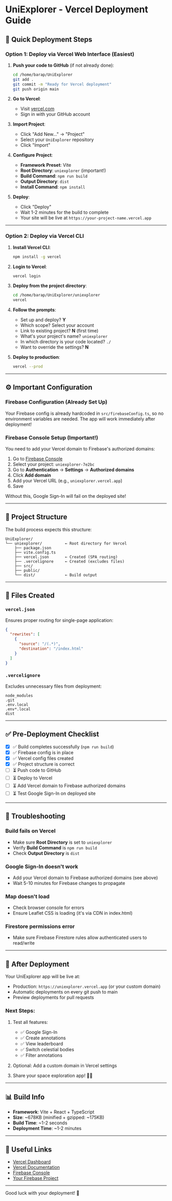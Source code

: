 # UniExplorer - Vercel Deployment Guide

## 🚀 Quick Deployment Steps

### Option 1: Deploy via Vercel Web Interface (Easiest)

1. **Push your code to GitHub** (if not already done):
   ```bash
   cd /home/barap/UniExplorer
   git add .
   git commit -m "Ready for Vercel deployment"
   git push origin main
   ```

2. **Go to Vercel**:
   - Visit [vercel.com](https://vercel.com)
   - Sign in with your GitHub account

3. **Import Project**:
   - Click "Add New..." → "Project"
   - Select your `UniExplorer` repository
   - Click "Import"

4. **Configure Project**:
   - **Framework Preset**: Vite
   - **Root Directory**: `uniexplorer` (important!)
   - **Build Command**: `npm run build`
   - **Output Directory**: `dist`
   - **Install Command**: `npm install`

5. **Deploy**:
   - Click "Deploy"
   - Wait 1-2 minutes for the build to complete
   - Your site will be live at `https://your-project-name.vercel.app`

---

### Option 2: Deploy via Vercel CLI

1. **Install Vercel CLI**:
   ```bash
   npm install -g vercel
   ```

2. **Login to Vercel**:
   ```bash
   vercel login
   ```

3. **Deploy from the project directory**:
   ```bash
   cd /home/barap/UniExplorer/uniexplorer
   vercel
   ```

4. **Follow the prompts**:
   - Set up and deploy? **Y**
   - Which scope? Select your account
   - Link to existing project? **N** (first time)
   - What's your project's name? `uniexplorer`
   - In which directory is your code located? `./`
   - Want to override the settings? **N**

5. **Deploy to production**:
   ```bash
   vercel --prod
   ```

---

## ⚙️ Important Configuration

### Firebase Configuration (Already Set Up)
Your Firebase config is already hardcoded in `src/firebaseConfig.ts`, so no environment variables are needed. The app will work immediately after deployment!

### Firebase Console Setup (Important!)
You need to add your Vercel domain to Firebase's authorized domains:

1. Go to [Firebase Console](https://console.firebase.google.com)
2. Select your project: `uniexplorer-7e2bc`
3. Go to **Authentication** → **Settings** → **Authorized domains**
4. Click **Add domain**
5. Add your Vercel URL (e.g., `uniexplorer.vercel.app`)
6. Save

Without this, Google Sign-In will fail on the deployed site!

---

## 📁 Project Structure

The build process expects this structure:
```
UniExplorer/
└── uniexplorer/          ← Root directory for Vercel
    ├── package.json
    ├── vite.config.ts
    ├── vercel.json       ← Created (SPA routing)
    ├── .vercelignore     ← Created (excludes files)
    ├── src/
    ├── public/
    └── dist/             ← Build output
```

---

## 🔧 Files Created

### `vercel.json`
Ensures proper routing for single-page application:
```json
{
  "rewrites": [
    {
      "source": "/(.*)",
      "destination": "/index.html"
    }
  ]
}
```

### `.vercelignore`
Excludes unnecessary files from deployment:
```
node_modules
.git
.env.local
.env*.local
dist
```

---

## ✅ Pre-Deployment Checklist

- [x] ✅ Build completes successfully (`npm run build`)
- [x] ✅ Firebase config is in place
- [x] ✅ Vercel config files created
- [x] ✅ Project structure is correct
- [ ] ⏳ Push code to GitHub
- [ ] ⏳ Deploy to Vercel
- [ ] ⏳ Add Vercel domain to Firebase authorized domains
- [ ] ⏳ Test Google Sign-In on deployed site

---

## 🐛 Troubleshooting

### Build fails on Vercel
- Make sure **Root Directory** is set to `uniexplorer`
- Verify **Build Command** is `npm run build`
- Check **Output Directory** is `dist`

### Google Sign-In doesn't work
- Add your Vercel domain to Firebase authorized domains (see above)
- Wait 5-10 minutes for Firebase changes to propagate

### Map doesn't load
- Check browser console for errors
- Ensure Leaflet CSS is loading (it's via CDN in index.html)

### Firestore permissions error
- Make sure Firebase Firestore rules allow authenticated users to read/write

---

## 🎉 After Deployment

Your UniExplorer app will be live at:
- Production: `https://uniexplorer.vercel.app` (or your custom domain)
- Automatic deployments on every git push to main
- Preview deployments for pull requests

### Next Steps:
1. Test all features:
   - ✅ Google Sign-In
   - ✅ Create annotations
   - ✅ View leaderboard
   - ✅ Switch celestial bodies
   - ✅ Filter annotations

2. Optional: Add a custom domain in Vercel settings

3. Share your space exploration app! 🚀🌌

---

## 📊 Build Info

- **Framework**: Vite + React + TypeScript
- **Size**: ~678KB (minified + gzipped: ~175KB)
- **Build Time**: ~1-2 seconds
- **Deployment Time**: ~1-2 minutes

---

## 🔗 Useful Links

- [Vercel Dashboard](https://vercel.com/dashboard)
- [Vercel Documentation](https://vercel.com/docs)
- [Firebase Console](https://console.firebase.google.com)
- [Your Firebase Project](https://console.firebase.google.com/project/uniexplorer-7e2bc)

---

Good luck with your deployment! 🌟
